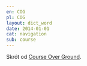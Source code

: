 ```yaml
---
en: COG
pl: COG
layout: dict_word
date: 2014-01-01
cat: navigation
sub: course
---
```


Skrót od [Course Over Ground](/dict/course-over-ground.html).
